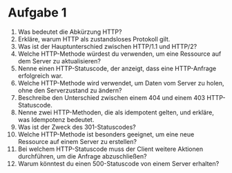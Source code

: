 # Aufgabe 1

1. Was bedeutet die Abkürzung HTTP?
2. Erkläre, warum HTTP als zustandsloses Protokoll gilt.
3. Was ist der Hauptunterschied zwischen HTTP/1.1 und HTTP/2?
4. Welche HTTP-Methode würdest du verwenden, um eine Ressource auf dem Server zu aktualisieren?
5. Nenne einen HTTP-Statuscode, der anzeigt, dass eine HTTP-Anfrage erfolgreich war.
6. Welche HTTP-Methode wird verwendet, um Daten vom Server zu holen, ohne den Serverzustand zu ändern?
7. Beschreibe den Unterschied zwischen einem 404 und einem 403 HTTP-Statuscode.
8. Nenne zwei HTTP-Methoden, die als idempotent gelten, und erkläre, was Idempotenz bedeutet.
9. Was ist der Zweck des 301-Statuscodes?
10. Welche HTTP-Methode ist besonders geeignet, um eine neue Ressource auf einem Server zu erstellen?
11. Bei welchem HTTP-Statuscode muss der Client weitere Aktionen durchführen, um die Anfrage abzuschließen?
12. Warum könntest du einen 500-Statuscode von einem Server erhalten?
